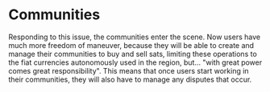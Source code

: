 # Communities

Responding to this issue, the communities enter the scene. Now users have much more freedom of maneuver, because they will be able to create and manage their communities to buy and sell sats, limiting these operations to the fiat currencies autonomously used in the region, but... "with great power comes great responsibility". This means that once users start working in their communities, they will also have to manage any disputes that occur.